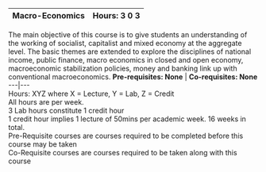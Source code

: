 **Macro-Economics** | **Hours: 3 0 3**  
---|---  
The main objective of this course is to give students an understanding of the working of socialist, capitalist and mixed economy at the aggregate level. The basic themes are extended to explore the disciplines of national income, public finance, macro economics in closed and open economy, macroeconomic stabilization policies, money and banking link up with conventional macroeconomics.
**Pre-requisites: None** | **Co-requisites: None**  
---|---  
Hours: XYZ where X = Lecture, Y = Lab, Z = Credit  
All hours are per week.  
3 Lab hours constitute 1 credit hour  
1 credit hour implies 1 lecture of 50mins per academic week. 16 weeks in total.  
Pre-Requisite courses are courses required to be completed before this course may be taken  
Co-Requisite courses are courses required to be taken along with this course
